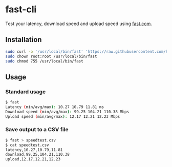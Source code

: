 # fast-cli

Test your latency, download speed and upload speed using [fast.com](https://fast.com).

## Installation

```sh
sudo curl -o '/usr/local/bin/fast' 'https://raw.githubusercontent.com/hectorm/fast-cli/master/fast'
sudo chown root:root /usr/local/bin/fast
sudo chmod 755 /usr/local/bin/fast
```

## Usage

### Standard usage
```sh
$ fast
Latency (min/avg/max): 10.27 10.79 11.81 ms
Download speed (min/avg/max): 99.25 104.21 110.38 Mbps
Upload speed (min/avg/max): 12.17 12.21 12.23 Mbps
```

### Save output to a CSV file
```sh
$ fast > speedtest.csv
$ cat speedtest.csv
latency,10.27,10.79,11.81
download,99.25,104.21,110.38
upload,12.17,12.21,12.23
```
